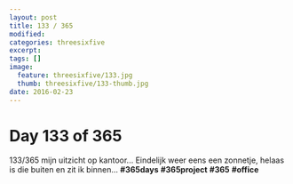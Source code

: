 ```yaml
---
layout: post
title: 133 / 365
modified:
categories: threesixfive
excerpt:
tags: []
image:
  feature: threesixfive/133.jpg
  thumb: threesixfive/133-thumb.jpg
date: 2016-02-23
---
```


# Day 133 of 365

133/365 mijn uitzicht op kantoor... Eindelijk weer eens een zonnetje, helaas is die buiten en zit ik binnen... **\#365days** **\#365project** **\#365** **\#office**
